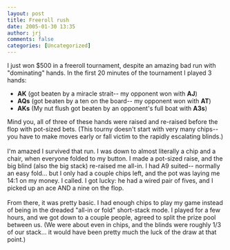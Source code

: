 ```yaml
---
layout: post
title: Freeroll rush
date: 2005-01-30 13:35
author: jrj
comments: false
categories: [Uncategorized]
---
```

I just won $500 in a freeroll tournament, despite an amazing bad run with "dominating" hands. In the first 20 minutes of the tournament I played 3 hands:<ul><li>**AK**  (got beaten by a miracle strait-- my opponent won with **AJ**)<br /></li><li>**AQs** (got beaten by a ten on the board-- my opponent won with **AT**)<br /></li><li>**AKs** (My nut flush got beaten by an opponent's full boat with **A3s**)</li></ul>Mind you, all of three of these hands were raised and re-raised before the flop with pot-sized bets. (This tourny doesn't start with very many chips-- you have to make moves early or fall victim to the rapidly escalating blinds.)<br /><br />I'm amazed I survived that run. I was down to almost literally a chip and a chair, when everyone folded to my button. I made a pot-sized raise, and the big blind (also the big stack) re-raised me all-in. I had A9 suited-- normally an easy fold... but I only had a couple chips left, and the pot was laying me 14:1 on my money. I called. I got lucky: he had a wired pair of fives, and I picked up an ace AND a nine on the flop.<br /><br />From there, it was pretty basic. I had enough chips to play my game instead of being in the dreaded "all-in or fold" short-stack mode. I played for a few hours, and we got down to a couple people, agreed to split the prize pool between us. (We were about even in chips, and the blinds were roughly 1/3 of our stack... it would have been pretty much the luck of the draw at that point.)
